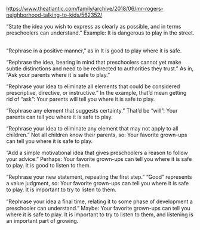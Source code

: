 ---
---

<https://www.theatlantic.com/family/archive/2018/06/mr-rogers-neighborhood-talking-to-kids/562352/>

“State the idea you wish to express as clearly as possible, and in terms preschoolers can understand.” Example: It is dangerous to play in the street. ​​​​​​

“Rephrase in a positive manner,” as in It is good to play where it is safe.

“Rephrase the idea, bearing in mind that preschoolers cannot yet make subtle distinctions and need to be redirected to authorities they trust.” As in, “Ask your parents where it is safe to play.”

“Rephrase your idea to eliminate all elements that could be considered prescriptive, directive, or instructive.” In the example, that’d mean getting rid of “ask”: Your parents will tell you where it is safe to play.

“Rephrase any element that suggests certainty.” That’d be “will”: Your parents can tell you where it is safe to play.

“Rephrase your idea to eliminate any element that may not apply to all children.” Not all children know their parents, so: Your favorite grown-ups can tell you where it is safe to play.

“Add a simple motivational idea that gives preschoolers a reason to follow your advice.” Perhaps: Your favorite grown-ups can tell you where it is safe to play. It is good to listen to them.

“Rephrase your new statement, repeating the first step.” “Good” represents a value judgment, so: Your favorite grown-ups can tell you where it is safe to play. It is important to try to listen to them.

“Rephrase your idea a ﬁnal time, relating it to some phase of development a preschooler can understand.” Maybe: Your favorite grown-ups can tell you where it is safe to play. It is important to try to listen to them, and listening is an important part of growing.